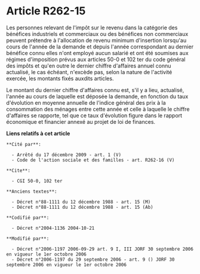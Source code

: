# Article R262-15

Les personnes relevant de l'impôt sur le revenu dans la catégorie des bénéfices industriels et commerciaux ou des bénéfices
non commerciaux peuvent prétendre à l'allocation de revenu minimum d'insertion lorsqu'au cours de l'année de la demande et
depuis l'année correspondant au dernier bénéfice connu elles n'ont employé aucun salarié et ont été soumises aux régimes
d'imposition prévus aux articles 50-0 et 102 ter du code général des impôts et qu'en outre le dernier chiffre d'affaires
annuel connu actualisé, le cas échéant, n'excède pas, selon la nature de l'activité exercée, les montants fixés auxdits
articles.

Le montant du dernier chiffre d'affaires connu est, s'il y a lieu, actualisé, l'année au cours de laquelle est déposée la
demande, en fonction du taux d'évolution en moyenne annuelle de l'indice général des prix à la consommation des ménages entre
cette année et celle à laquelle le chiffre d'affaires se rapporte, tel que ce taux d'évolution figure dans le rapport
économique et financier annexé au projet de loi de finances.

**Liens relatifs à cet article**

	**Cité par**:

	  - Arrêté du 17 décembre 2009 - art. 1 (V)
	  - Code de l'action sociale et des familles - art. R262-16 (V)

	**Cite**:

	  - CGI 50-0, 102 ter

	**Anciens textes**:

	  - Décret n°88-1111 du 12 décembre 1988 - art. 15 (M)
	  - Décret n°88-1111 du 12 décembre 1988 - art. 15 (Ab)

	**Codifié par**:

	  - Décret n°2004-1136 2004-10-21

	**Modifié par**:

	  - Décret n°2006-1197 2006-09-29 art. 9 I, III JORF 30 septembre 2006 en vigueur le 1er octobre 2006
	  - Décret n°2006-1197 du 29 septembre 2006 - art. 9 () JORF 30 septembre 2006 en vigueur le 1er octobre 2006
